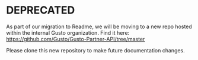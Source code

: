 # DEPRECATED

As part of our migration to Readme, we will be moving to a new repo hosted within the internal Gusto organization. Find it here: https://github.com/Gusto/Gusto-Partner-API/tree/master

Please clone this new repository to make future documentation changes.